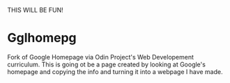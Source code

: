 THIS WILL BE FUN!
# Gglhomepg
Fork of Google Homepage via Odin Project's Web Developement curriculum.
This is going ot be a page created by looking at Google's homepage and copying the info and turning it into a webpage I have made.
